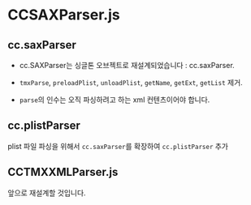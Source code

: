 # CCSAXParser.js

## cc.saxParser

* cc.SAXParser는 싱글톤 오브젝트로 재설계되었습니다 : cc.saxParser.

* `tmxParse`, `preloadPlist`, `unloadPlist`, `getName`, `getExt`, `getList` 제거.

* `parse`의 인수는 오직 파싱하려고 하는 xml 컨텐츠이어야 합니다.

## cc.plistParser

plist 파일 파싱을 위해서 `cc.saxParser`를 확장하여 `cc.plistParser`  추가

## CCTMXXMLParser.js

앞으로 재설계할 것입니다.

